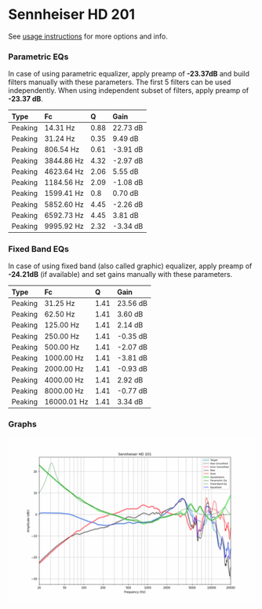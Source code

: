 # Sennheiser HD 201
See [usage instructions](https://github.com/jaakkopasanen/AutoEq#usage) for more options and info.

### Parametric EQs
In case of using parametric equalizer, apply preamp of **-23.37dB** and build filters manually
with these parameters. The first 5 filters can be used independently.
When using independent subset of filters, apply preamp of **-23.37 dB**.

| Type    | Fc         |    Q | Gain     |
|:--------|:-----------|:-----|:---------|
| Peaking | 14.31 Hz   | 0.88 | 22.73 dB |
| Peaking | 31.24 Hz   | 0.35 | 9.49 dB  |
| Peaking | 806.54 Hz  | 0.61 | -3.91 dB |
| Peaking | 3844.86 Hz | 4.32 | -2.97 dB |
| Peaking | 4623.64 Hz | 2.06 | 5.55 dB  |
| Peaking | 1184.56 Hz | 2.09 | -1.08 dB |
| Peaking | 1599.41 Hz | 0.8  | 0.70 dB  |
| Peaking | 5852.60 Hz | 4.45 | -2.26 dB |
| Peaking | 6592.73 Hz | 4.45 | 3.81 dB  |
| Peaking | 9995.92 Hz | 2.32 | -3.34 dB |

### Fixed Band EQs
In case of using fixed band (also called graphic) equalizer, apply preamp of **-24.21dB**
(if available) and set gains manually with these parameters.

| Type    | Fc          |    Q | Gain     |
|:--------|:------------|:-----|:---------|
| Peaking | 31.25 Hz    | 1.41 | 23.56 dB |
| Peaking | 62.50 Hz    | 1.41 | 3.60 dB  |
| Peaking | 125.00 Hz   | 1.41 | 2.14 dB  |
| Peaking | 250.00 Hz   | 1.41 | -0.35 dB |
| Peaking | 500.00 Hz   | 1.41 | -2.07 dB |
| Peaking | 1000.00 Hz  | 1.41 | -3.81 dB |
| Peaking | 2000.00 Hz  | 1.41 | -0.93 dB |
| Peaking | 4000.00 Hz  | 1.41 | 2.92 dB  |
| Peaking | 8000.00 Hz  | 1.41 | -0.77 dB |
| Peaking | 16000.01 Hz | 1.41 | 3.34 dB  |

### Graphs
![](./Sennheiser%20HD%20201.png)